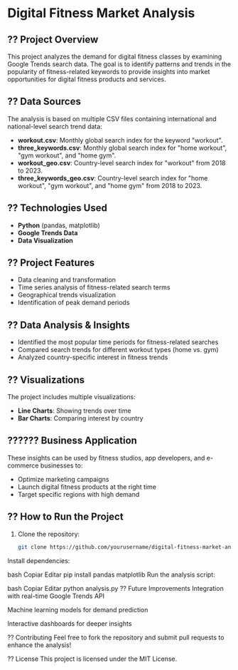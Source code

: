 # Digital Fitness Market Analysis

## ?? Project Overview
This project analyzes the demand for digital fitness classes by examining Google Trends search data. The goal is to identify patterns and trends in the popularity of fitness-related keywords to provide insights into market opportunities for digital fitness products and services.

## ?? Data Sources
The analysis is based on multiple CSV files containing international and national-level search trend data:

- **workout.csv**: Monthly global search index for the keyword "workout".
- **three_keywords.csv**: Monthly global search index for "home workout", "gym workout", and "home gym".
- **workout_geo.csv**: Country-level search index for "workout" from 2018 to 2023.
- **three_keywords_geo.csv**: Country-level search index for "home workout", "gym workout", and "home gym" from 2018 to 2023.

## ?? Technologies Used
- **Python** (pandas, matplotlib)
- **Google Trends Data**
- **Data Visualization**

## ?? Project Features
- Data cleaning and transformation
- Time series analysis of fitness-related search terms
- Geographical trends visualization
- Identification of peak demand periods

## ?? Data Analysis & Insights
- Identified the most popular time periods for fitness-related searches
- Compared search trends for different workout types (home vs. gym)
- Analyzed country-specific interest in fitness trends

## ?? Visualizations
The project includes multiple visualizations:
- **Line Charts**: Showing trends over time
- **Bar Charts**: Comparing interest by country

## ?????? Business Application
These insights can be used by fitness studios, app developers, and e-commerce businesses to:
- Optimize marketing campaigns
- Launch digital fitness products at the right time
- Target specific regions with high demand

## ?? How to Run the Project
1. Clone the repository:
   ```bash
   git clone https://github.com/yourusername/digital-fitness-market-analysis.git
Install dependencies:

bash
Copiar
Editar
pip install pandas matplotlib
Run the analysis script:

bash
Copiar
Editar
python analysis.py
?? Future Improvements
Integration with real-time Google Trends API

Machine learning models for demand prediction

Interactive dashboards for deeper insights

?? Contributing
Feel free to fork the repository and submit pull requests to enhance the analysis!

?? License
This project is licensed under the MIT License.